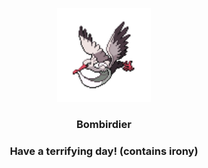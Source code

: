 <p align="center">
    <img src="https://raw.githubusercontent.com/PokeAPI/sprites/master/sprites/pokemon/962.png" width="150" height="150">
</p>
<h3 align="center"> <b>Bombirdier</b></h3>
<h3 align="center">Have a terrifying day! (contains irony)</h3>
